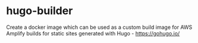 # hugo-builder
Create a docker image which can be used as a custom build image for AWS Amplify builds for static sites generated with Hugo - https://gohugo.io/
